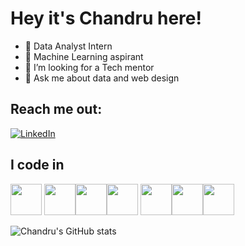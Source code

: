 # Hey it's Chandru here!

- 🔭 Data Analyst Intern
- 🌱 Machine Learning aspirant
- 👯 I’m looking for a Tech mentor
- 💬 Ask me about data and web design
## Reach me out:
[![LinkedIn](https://img.shields.io/badge/LinkedIn-%230077B5.svg?logo=linkedin&logoColor=white)](https://www.linkedin.com/in/chandrum0205/) 

## I code in
<img height="50" width="50" src="https://img.icons8.com/color/48/000000/python.png" /> <img height="50" width="50" src="https://img.icons8.com/color/48/000000/c-programming.png" /><img height="50" width="50" src="https://img.icons8.com/color/48/000000/java-coffee-cup-logo.png" /><img height="50" width="50" src="https://img.icons8.com/color/48/000000/html-5.png" /> <img height="50" width="50" src="https://img.icons8.com/color/48/000000/css3.png" /><img height="50" width="50" src="https://img.icons8.com/color/48/000000/javascript.png"/><img height="50" width="50" src="https://img.icons8.com/color/48/000000/mysql-logo.png"/>

![Chandru's GitHub stats](https://github-readme-stats.vercel.app/api?username=ChandruMuthuswamy&show_icons=true&theme=dark)
